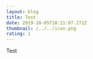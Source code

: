 ```yaml
---
layout: blog
title: Test
date: 2019-10-05T18:21:07.271Z
thumbnail: /../../icon.png
rating: 1
---
```

Test

